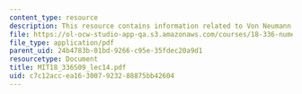 ```yaml
---
content_type: resource
description: This resource contains information related to Von Neumann stability analysis.
file: https://ol-ocw-studio-app-qa.s3.amazonaws.com/courses/18-336-numerical-methods-for-partial-differential-equations-spring-2009/c7c12accea163007923288875bb42604_MIT18_336S09_lec14.pdf
file_type: application/pdf
parent_uid: 24b4783b-01bd-9266-c95e-35fdec20a9d1
resourcetype: Document
title: MIT18_336S09_lec14.pdf
uid: c7c12acc-ea16-3007-9232-88875bb42604
---
```

